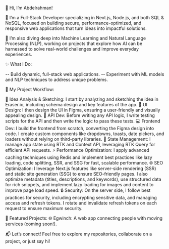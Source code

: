 👋 Hi, I’m Abdelrahman!

🚀 I’m a Full-Stack Developer specializing in Next.js, Node.js, and both SQL & NoSQL, focused on building secure, performance-optimized, and responsive web applications that turn ideas into impactful solutions.

🤖 I’m also diving deep into Machine Learning and Natural Language Processing (NLP), working on projects that explore how AI can be harnessed to solve real-world challenges and improve everyday experiences.

✨ What I Do:

-- Build dynamic, full-stack web applications.
-- Experiment with ML models and NLP techniques to address unique problems.

🔧 My Project Workflow:

📝 Idea Analysis & Sketching: I start by analyzing and sketching the idea in Eraser.io, including schema design and key features of the app.
🎨 UI Design: I then design the UI in Figma, ensuring a user-friendly and visually appealing design.
🧪 API Dev: Before writing any API logic, I write testing scripts for the API and then write the logic to pass these tests.
💻 Frontend Dev: I build the frontend from scratch, converting the Figma design into code. I create custom components like dropdowns, toasts, date pickers, and loaders without relying on third-party libraries.
🔄 State Management: I manage app state using RTK and Context API, leveraging RTK Query for efficient API requests.
⚡ Performance Optimization: I apply advanced caching techniques using Redis and implement best practices like lazy loading, code splitting, SSR, and SSG for fast, scalable performance.
🌐 SEO Optimization: I leverage Next.js features like server-side rendering (SSR) and static site generation (SSG) to ensure SEO-friendly pages. I also optimize metadata (titles, descriptions, and keywords), use structured data for rich snippets, and implement lazy loading for images and content to improve page load speed.
🔒 Security: On the server side, I follow best practices for security, including encrypting sensitive data, and managing access and refresh tokens. I rotate and invalidate refresh tokens on each request to ensure maximum security.


📂 Featured Projects:
🌐 Egwinch: A web app connecting people with moving services (coming soon!).

📬 Let’s connect! Feel free to explore my repositories, collaborate on a project, or just say hi!
